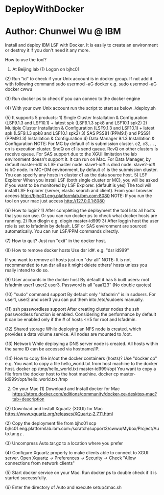 # DeployWithDocker
# Author: Chunwei Wu @ IBM
Install and deploy IBM LSF with Docker. It is easily to create an environment or destroy it if you don't need it any more.

How to use the tool?
1. At Beijing lab
(1) Logon on bjhc01

(2) Run "id" to check if your Unix account is in docker group. If not add it with following command
sudo usermod -aG docker <Your Unix account>
e.g. sudo usermod -aG docker cwwu

(3) Run docker ps to check if you can connec to the docker engine

(4) With your own Unix account run the script to start as below
./deploy.sh

(5) It supports 5 products: 
	1) Single Cluster Installation & Configuration (LSF9.1.3 and LSF10.1) + latest spk (LSF9.1.3 spk8 and LSF10.1 spk2)
	2) Multiple Cluster Installation & Configuration (LSF9.1.3 and LSF10.1) + latest spk  (LSF9.1.3 spk8 and LSF10.1 spk2)
	3) SAS PSS81 (PPM9.1) and PSS91 (PPM9.1.3) Installation & Configuration
	4) Data Manager 9.1.3 Installation & Configuration 
NOTE: For MC by default c1 is submission cluster. c2, c3, ... , cn is execution cluster. SndQ on c1 is send queue. RcvQ on other clusters is receive queue. 
      For SAS support due to the XGUI limitation the lab environment doesn't support it. It can run on Mac. 
      For Data Manager, by default master-id# is LSF master node. slave1-id# is dmd node. slave2-id# is I/O node. In MC+DM environment, by default 
      c1 is the submission cluster. You can specify any hosts in cluster c1 as the data source host. 
    5) LSF Explorer
    When you install LSF (both single cluster or MC), you will be asked if you want to be monitored by LSF Explorer. (default is yes)
    The tool will install LSF Explorer (server, elastic search and client). 
    From your browser access http://bjhc01.eng.platformlab.ibm.com:8080
    NOTE: If you run the tool on your mac just access http://127.0.0.1:8080

(6) How to login?
	1) After completing the deployment the tool lists all hosts that you can use. Or you can run docker ps to check what docker hosts are running. 
	2) Run dlogin <host name> e.g. 
	   dlogin master-id999
	3) After loggin host the user role is set to lsfadmin by default. LSF or SAS environment are sourced automatically. You can run LSF/PPM commands directly. 
	
(7) How to quit?
Just run "exit" in the docker host. 

(8) How to remove docker hosts
Use dsr id#. e.g. "dsr id999"

If you want to remove all hosts just run "dsr all"
NOTE: It is not recommended to run dsr all as it might delete others' hosts unless you really intend to do so. 

(9) User accounts in the docker host
By default it has 5 built users: root lsfadmin user1 user2 user3. Password is all "aaa123" (No double quotes)

(10) "sudo" command support
By default only "lsfadmin" is in sudoers. For user1, user2 and user3 you can put them into /etc/sudoers manually. 

(11) ssh passwordless support
After creating cluster nodes the ssh passwordless function is enabled. Considering the performance by default it can be enabled only if the # of hosts <=5 for root and lsfadmin. 

(12) Shared storage
While deploying an NFS node is created, which provides a data volume service. All nodes are mounted to /opt. 

(13) Network
While deploying a DNS server node is created. All hosts within the same ID can be accessed via hostname/IP.

(14) How to copy file in/out the docker containers (hosts)?
Use "docker cp" e.g. 
	You want to copy a file hello_world.txt from host machine to the docker host. docker cp /tmp/hello_world.txt master-id999:/opt
	You want to copy a file from the docker host to the host machine. docker cp master-id999:/opt/hello_world.txt /tmp


2. On your Mac
(1) Download and Install docker for Mac 
https://store.docker.com/editions/community/docker-ce-desktop-mac?tab=description

(2) Download and Install Xquartz (XGUI) for Mac
https://www.xquartz.org/releases/XQuartz-2.7.11.html

(2) Copy the deployment file from bjhc01
scp bjhc01.eng.platformlab.ibm.com:/scratch/support3/cwwu/Mybox/Project/Auto.tar.gz .

(3) Uncompress Auto.tar.gz to a location where you prefer

(4) Configure Xquartz properly to make clients able to connect to XGUI server. Open Xquartz -> Preferences -> Security -> Check "Allow connections from network clients"

(5) Start docker service on your Mac. Run docker ps to double check if it is started successfully. 

(6) Enter the directory of Auto and execute setup4mac.sh


